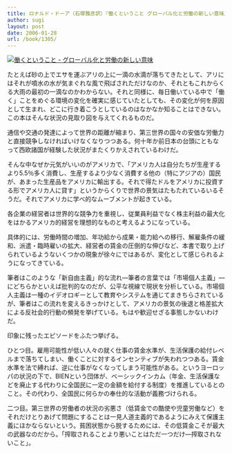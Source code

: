 ```yaml
---
title: ロナルド・ドーア（石塚雅彦訳）『働くということ グローバル化と労働の新しい意味』
author: sugi
layout: post
date: 2006-01-28
url: /book/1305/
---
```

<a href="http://www.amazon.co.jp/exec/obidos/ASIN/4121017935/chezsugi-22/ref=nosim/" name="amazletlink" target="_blank"><img src="http://i1.wp.com/ec2.images-amazon.com/images/I/412P8ACWCNL.SL160.jpg?w=660" alt="働くということ - グローバル化と労働の新しい意味" class="alignleft" data-recalc-dims="1" /></a>

たとえば砂の上でエサを運ぶアリの上に一滴の水滴が落ちてきたとして、アリにはそれが噴水の水が気まぐれな風で飛ばされただけなのか、それともこれからくる大雨の最初の一滴なのかわからない。それと同様に、毎日働いている中で「働く」ことをめぐる環境の変化を確実に感じていたとしても、その変化が何を原因として生まれ、どこに行き着こうとしているのはなかなか知ることはできない。この本はそんな状況の見取り図を与えてくれるものだ。

通信や交通の発達によって世界の距離が縮まり、第三世界の国々の安価な労働力と直接競争しなければいけなくなりつつある。何十年か前日本の台頭にともなって西欧諸国が経験した状況がまたくりかえされているわけだ。

そんな中なぜか元気がいいのがアメリカで、「アメリカ人は自分たちが生産するより5.5％多く消費し、生産するより少なく消費する他の（特にアジアの）国民が、あまった生産品をアメリカに輸出する。それで得たドルをアメリカに投資する形でアメリカ人に貸す」というからくりで世界の景気はたもたれているいるそうだ。それでアメリカに学べ的なムーブメントが起きている。

各企業の経営者は世界的な競争力を重視し、従業員利益でなく株主利益の最大化をはかるアメリカ的経営を理想的なものと考えるようになっている。

具体的には、労働時間の増加、年功給から成果・能力給への移行、解雇条件の緩和、派遣・臨時雇いの拡大、経営者の賃金の圧倒的な伸びなど、本書で取り上げられているようないくつかの現象が徐々にではあるが、変化として感じられるようになってきている。

筆者はこのような「新自由主義」的な流れ―筆者の言葉では「市場個人主義」―にどちらかといえば批判的なのだが、公平な視線で現状を分析している。市場個人主義は一種のイデオロギーとして教育やシステムを通じてまきちらされているが、筆者はこの流れを変えるきっかけとして、アメリカの景気の後退と格差拡大による反社会的行動の頻発を挙げている。もはや歓迎せざる事態しかないわけだ。

印象に残ったエピソードをふたつ挙げる。

ひとつ目。雇用可能性が低い人々の就く仕事の賃金水準が、生活保護の給付レベルまで落ちてしまい、働くことに対するインセンティブが失われつつある。賃金水準を法で縛れば、逆に仕事がなくなってしまう可能性がある。というヨーロッパの状況の下で、BIENという団体が、ベーシックインカム（年金、生活保護などを廃止する代わりに全国民に一定の金額を給付する制度）を推進しているとのこと。その代わり、全国民に何らかの奉仕的な活動が義務づけられる。

二つ目。第三世界の労働者の状況の劣悪さ（低賃金での酷使や児童労働など）をそれだけとりあげて問題にすることは一見人道主義的であるようにみえて保護主義にほかならないという。貧困状態から脱するためには、その低賃金こそが最大の武器なのだから。「搾取されることより悪いことはただ一つだけ―搾取されないこと」。

